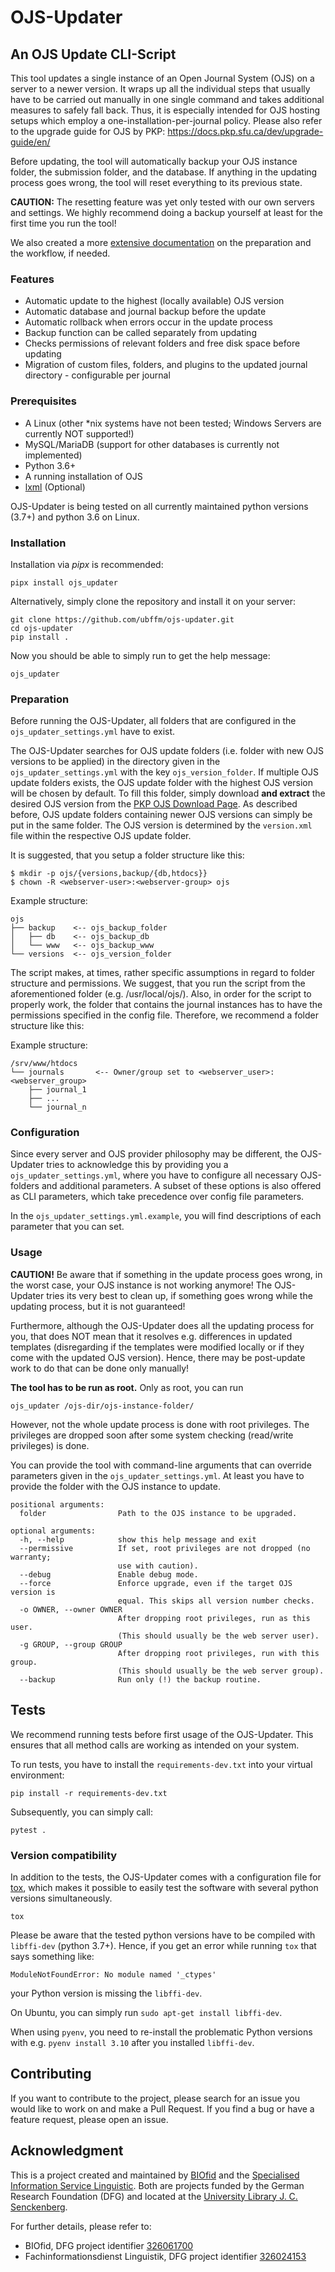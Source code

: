 # OJS-Updater

## An OJS Update CLI-Script

This tool updates a single instance of an Open Journal System (OJS) on a server to a newer version. It wraps up all
the individual steps that usually have to be carried out manually in one single command and takes additional measures to
safely fall back. Thus, it is especially intended for OJS hosting setups which employ a
one-installation-per-journal policy. Please also refer to the upgrade guide for OJS by PKP: https://docs.pkp.sfu.ca/dev/upgrade-guide/en/

Before updating, the tool will automatically backup your OJS instance folder, the submission folder, and the database.
If anything in the updating process goes wrong, the tool will reset everything to its previous state.

**CAUTION:** The resetting feature was yet only tested with our own servers and settings. We highly recommend doing a
backup yourself at least for the first time you run the tool!

We also created a more [extensive documentation](https://labs.ub.uni-frankfurt.de/post/930/) on the preparation and the workflow, if needed.

### Features

* Automatic update to the highest (locally available) OJS version
* Automatic database and journal backup before the update
* Automatic rollback when errors occur in the update process
* Backup function can be called separately from updating
* Checks permissions of relevant folders and free disk space before updating
* Migration of custom files, folders, and plugins to the updated journal directory - configurable per journal

### Prerequisites

* A Linux (other *nix systems have not been tested; Windows Servers are currently NOT supported!)
* MySQL/MariaDB (support for other databases is currently not implemented)
* Python 3.6+ 
* A running installation of OJS
* [lxml](https://pypi.org/project/lxml/) (Optional)

OJS-Updater is being tested on all currently maintained python versions (3.7+) and python 3.6 on Linux.

### Installation

Installation via _pipx_ is recommended:

```
pipx install ojs_updater
```

Alternatively, simply clone the repository and install it on your server:

```
git clone https://github.com/ubffm/ojs-updater.git
cd ojs-updater
pip install .
```

Now you should be able to simply run to get the help message:

`ojs_updater`

### Preparation

Before running the OJS-Updater, all folders that are configured in the `ojs_updater_settings.yml` have to exist.

The OJS-Updater searches for OJS update folders (i.e. folder with new OJS versions to be applied) in the directory given in the `ojs_updater_settings.yml` with the key `ojs_version_folder`. If multiple OJS update folders exists, the OJS update folder with the highest OJS version will be chosen by default. To fill this folder, simply download **and extract** the desired OJS version from the [PKP OJS Download Page](https://pkp.sfu.ca/ojs/ojs_download/). As described before, OJS update folders containing newer OJS versions can simply be put in the same folder. The OJS version is determined by the `version.xml` file within the respective OJS update folder.

It is suggested, that you setup a folder structure like this:
```shell
$ mkdir -p ojs/{versions,backup/{db,htdocs}}
$ chown -R <webserver-user>:<webserver-group> ojs
```
Example structure:
```
ojs            
├── backup    <-- ojs_backup_folder
│   ├── db    <-- ojs_backup_db
│   └── www   <-- ojs_backup_www
└── versions  <-- ojs_version_folder
```

The script makes, at times, rather specific assumptions in regard to folder structure and permissions. We suggest, that you run the script from the aforementioned folder (e.g. /usr/local/ojs/). Also, in order for the script to properly work, the folder that contains the journal instances has to have the permissions specified in the config file. Therefore, we recommend a folder structure like this:

Example structure:
```
/srv/www/htdocs            
└── journals       <-- Owner/group set to <webserver_user>:<webserver_group> 
    ├── journal_1  
    ├── ...
    └── journal_n  
```

### Configuration

Since every server and OJS provider philosophy may be different, the OJS-Updater tries to acknowledge this by providing you
a `ojs_updater_settings.yml`, where you have to configure all necessary OJS-folders and additional parameters. A subset of these options is also offered as CLI parameters, which take precedence over config file parameters.

In the `ojs_updater_settings.yml.example`, you will find descriptions of each parameter that you can set.

### Usage

**CAUTION!** Be aware that if something in the update process goes wrong, in the worst case, your OJS instance is not
working anymore! The OJS-Updater tries its very best to clean up, if something goes wrong while the updating process,
but it is not guaranteed!

Furthermore, although the OJS-Updater does all the updating process for you, that does NOT mean that it resolves e.g. differences in updated templates (disregarding if the templates were modified locally or if they come with the updated OJS version). Hence, there may be post-update work to do that can be done only manually!

**The tool has to be run as root.** Only as root, you can run

```
ojs_updater /ojs-dir/ojs-instance-folder/
```

However, not the whole update process is done with root privileges. The privileges are dropped soon after some system checking (read/write privileges) is done.

You can provide the tool with command-line arguments that can override parameters given in the `ojs_updater_settings.yml`. At least you have to provide the folder with the OJS instance to update.

```
positional arguments:
  folder                Path to the OJS instance to be upgraded.

optional arguments:
  -h, --help            show this help message and exit
  --permissive          If set, root privileges are not dropped (no warranty;
                        use with caution).
  --debug               Enable debug mode.
  --force               Enforce upgrade, even if the target OJS version is
                        equal. This skips all version number checks.
  -o OWNER, --owner OWNER
                        After dropping root privileges, run as this user.
                        (This should usually be the web server user).
  -g GROUP, --group GROUP
                        After dropping root privileges, run with this group.
                        (This should usually be the web server group).
  --backup              Run only (!) the backup routine.
```

## Tests

We recommend running tests before first usage of the OJS-Updater. This ensures that all method calls are working as intended on your system.

To run tests, you have to install the `requirements-dev.txt` into your virtual environment:

```shell
pip install -r requirements-dev.txt
```

Subsequently, you can simply call:

```shell
pytest .
```

### Version compatibility

In addition to the tests, the OJS-Updater comes with a configuration file for [tox](https://tox.readthedocs.io), which makes it possible to
easily test the software with several python versions simultaneously. 
```shell
tox
```

Please be aware that the tested python versions have to be compiled with `libffi-dev` (python 3.7+). Hence, if you get an error while running `tox` that says something like:

```
ModuleNotFoundError: No module named '_ctypes'
```

your Python version is missing the `libffi-dev`. 

On Ubuntu, you can simply run `sudo apt-get install libffi-dev`. 

When using `pyenv`, you need to re-install the problematic Python versions with e.g. `pyenv install 3.10` after you installed `libffi-dev`.

## Contributing

If you want to contribute to the project, please search for an issue you would like to work on and make a Pull Request.
If you find a bug or have a feature request, please open an issue.


## Acknowledgment

This is a project created and maintained by [BIOfid](https://www.biofid.de/en/) and 
the [Specialised Information Service Linguistic](https://www.linguistik.de/en/).
Both are projects funded by the German Research Foundation (DFG) and located at the [University Library J. C. Senckenberg](https://www.ub.uni-frankfurt.de/).

For further details, please refer to:

- BIOfid, DFG project identifier [326061700](https://gepris.dfg.de/gepris/projekt/326061700?language=en)
- Fachinformationsdienst Linguistik, DFG project identifier [326024153](https://gepris.dfg.de/gepris/projekt/326024153?language=en)
